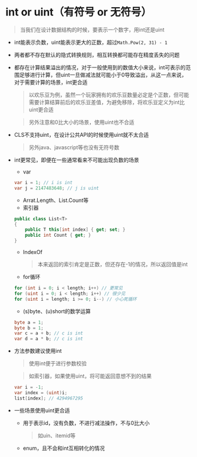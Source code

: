 # int or uint（有符号 or 无符号）

> 当我们在设计数据结构的时候，要表示一个数字，用int还是uint

* int能表示负数，uint能表示更大的正数，超过`Math.Pow(2, 31) - 1`
* 两者都不存在默认的隐式转换规则，相互转换都可能存在精度丢失的问题
* 都存在计算结果溢出的情况，对于一般使用到的数值大小来说，int可表示的范围足够进行计算，但uint一旦做减法就可能小于0导致溢出，从这一点来说，对于需要计算的场景，int更合适
    > 以欢乐豆为例，虽然一个玩家拥有的欢乐豆数量必定是个正数，但可能需要计算结算前后的欢乐豆差值，为避免移除，将欢乐豆定义为int比uint更合适

    > 另外注意和0比大小的场景，使用uint也不合适
* CLS不支持uint，在设计公共API的时候使用uint就不太合适
    > 另外java、javascript等也没有无符号数
* int更常见，即便在一些通常看来不可能出现负数的场景
    * var
    ```c#
    var i = 1; // i is int
    var j = 2147483648; // j is uint
    ```
    * Arrat.Length、List.Count等
    * 索引器
    ```c#
    public class List<T>
    {
        public T this[int index] { get; set; }
        public int Count { get; }
    }
    ```
    * IndexOf
        > 本来返回的索引肯定是正数，但还存在-1的情况，所以返回值是int
    * for循环
    ```c#
    for (int i = 0; i < length; i++) // 更常见
    for (uint i = 0; i < length; i++) // 很少见
    for (uint i = length; i >= 0; i--) // 小心死循环
    ```
    * (s)byte、(u)short的数学运算
    ```c#
    byte a = 1;
    byte b = 1;
    var c = a + b; // c is int
    var d = a * b; // c is int
    ```
* 方法参数建议使用int
    > 使用int便于进行参数校验

    > 如索引器，如果使用uint，将可能返回意想不到的结果
    ```c#
    var i = -1;
    var index = (uint)i;
    list[index]; // 4294967295
    ```
* 一些场景使用uint更合适
    * 用于表示id，没有负数，不进行减法操作，不与0比大小
        > 如uin、itemid等
    * enum，且不会和int互相转化的情况
